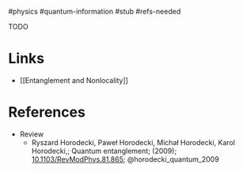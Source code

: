 #physics #quantum-information #stub #refs-needed 

TODO
# Links
- [[Entanglement and Nonlocality]] 

# References
- Review
	-  Ryszard Horodecki, Paweł Horodecki, Michał Horodecki, Karol Horodecki,; Quantum entanglement; (2009); [10.1103/RevModPhys.81.865](https://www.doi.org/10.1103/RevModPhys.81.865);  @horodecki_quantum_2009 
